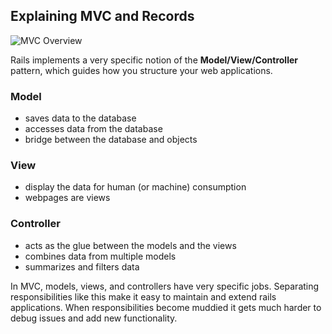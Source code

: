 ## Explaining MVC and Records

![MVC Overview](/intro-to-rails/img/mvc.png)

Rails implements a very specific notion of the **Model/View/Controller** pattern, which guides how you structure your web applications.

<h3 id="model">Model</h3>
  
* saves data to the database
* accesses data from the database
* bridge between the database and objects
  
<h3 id="view">View</h3>

* display the data for human (or machine) consumption
* webpages are views

<h3 id="controller">Controller</h3>

* acts as the glue between the models and the views
* combines data from multiple models
* summarizes and filters data

In MVC, models, views, and controllers have very specific jobs.  Separating responsibilities like this make it easy to maintain and extend rails applications.  When responsibilities become muddied it gets much harder to debug issues and add new functionality.